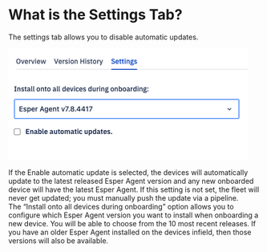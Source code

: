 # What is the Settings Tab?

The settings tab allows you to disable automatic updates.
  

![settings tab](./images/setting.png)

If the Enable automatic update is selected, the devices will automatically update to the latest released Esper Agent version and any new onboarded device will have the latest Esper Agent. If this setting is not set, the fleet will never get updated; you must manually push the update via a pipeline.  
The “Install onto all devices during onboarding” option allows you to configure which Esper Agent version you want to install when onboarding a new device. You will be able to choose from the 10 most recent releases. If you have an older Esper Agent installed on the devices infield, then those versions will also be available.
